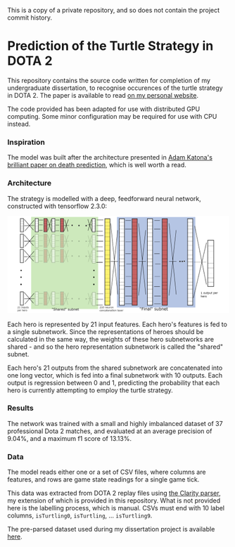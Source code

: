 This is a copy of a private repository, and so does not contain the project commit history.

# Prediction of the Turtle Strategy in DOTA 2
This repository contains the source code written for completion of my undergraduate dissertation, to recognise occurences of the turtle strategy in DOTA 2. The paper is available to read [on my personal website](https://jasperlaw.dev).

The code provided has been adapted for use with distributed GPU computing. Some minor configuration may be required for use with CPU instead.

### Inspiration

The model was built after the architecture presented in [Adam Katona's brilliant paper on death prediction](https://arxiv.org/abs/1906.03939), which is well worth a read.


### Architecture

The strategy is modelled with a deep, feedforward neural network, constructed with tensorflow 2.3.0:

![Rough architecture sketch](rough_architecture_sketch.png?raw=true "Rough architecture sketch")

Each hero is represented by 21 input features. Each hero's features is fed to a single subnetwork. Since the representations of heroes should be calculated in the same way, the weights of these hero subnetworks are shared - and so the hero representation subnetwork is called the "shared" subnet.

Each hero's 21 outputs from the shared subnetwork are concatenated into one long vector, which is fed into a final subnetwork with 10 outputs. Each output is regression between 0 and 1, predicting the probability that each hero is currently attempting to employ the turtle strategy.

### Results

The network was trained with a small and highly imbalanced dataset of 37 professional Dota 2 matches, and evaluated at an average precision of 9.04%, and a maximum f1 score of 13.13%.

### Data

The model reads either one or a set of CSV files, where columns are features, and rows are game state readings for a single game tick.

This data was extracted from DOTA 2 replay files using [the Clarity parser](https://github.com/skadistats/clarity), my extension of which is provided in this repository. What is not provided here is the labelling process, which is manual. CSVs must end with 10 label columns, `isTurtling0`, `isTurtling`, ... `isTurtling9`.

The pre-parsed dataset used during my dissertation project is available [here](https://drive.google.com/drive/folders/1y8d6Tg5yoOP-5FK4eDECRm4n1Woh_T6X?usp=sharing).
